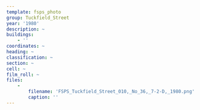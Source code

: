 ```yaml
---
template: fsps_photo
group: Tuckfield_Street
year: '1980'
description: ~
buildings:
    - ''
coordinates: ~
heading: ~
classification: ~
section: ~
cell: ~
film_roll: ~
files:
    -
        filename: 'FSPS_Tuckfield_Street_010,_No_36,_7-2-D,_1980.png'
        caption: ''
---
```

